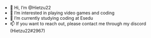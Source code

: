 - 👋 Hi, I’m @Hietzu22
- 👀 I’m interested in playing video games and coding
- 🌱 I’m currently studying coding at Esedu
- 📫 If you want to reach out, please contact me through my discord (Hietzu22#2967)

<!---
Hietzu22/Hietzu22 is a ✨ special ✨ repository because its `README.md` (this file) appears on your GitHub profile.
You can click the Preview link to take a look at your changes.
--->
